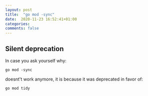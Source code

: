 ```yaml
---
layout: post
title:  "go mod -sync"
date:  2020-11-23 16:52:41+01:00
categories: 
comments: false
---
```


## Silent deprecation
In case you ask yourself why:

`
go mod -sync
`

doesnt't work anymore, it is because it was deprecated in favor of:

`
go mod tidy
`
